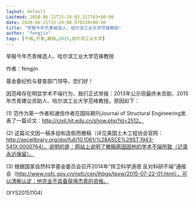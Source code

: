 ```yaml
---
layout: default
Lastmod: 2020-06-21T15:29:03.317743+00:00
date: 2020-06-21T15:29:00.978339+00:00
title: "举报今年杰青候选人、哈尔滨工业大学范锋教授"
author: "fengjin"
tags: [不端,杰青,撤稿,2015,哈尔滨工业大学]
---
```


举报今年杰青候选人、哈尔滨工业大学范锋教授

作者：fengjin

基金委纪检与督查部门领导，您们好！

因范峰存在明显学术不端行为，我们正式举报：2013年公示但最终未资助、2015年杰青建议资助人、哈尔滨工业大学范峰教授。原因如下：

(1) 范作为第一作者和通信作者在国际期刊Journal of Structural Engineering发表了一篇论文：http://civil.hit.edu.cn/show.php?id=2512。

(2) 这篇论文因一稿多投和造假而撤稿（详见美国土木工程协会官网：http://ascelibrary.org/doi/full/10.1061/%28ASCE%29ST.1943-541X.0000764）。说明的是：网站上说明了撤稿原因因他的学术不端所致（记录永远保留）。

(3) 根据国家自然科学基金委员会召开2014年“捍卫科学道德 反对科研不端”通报会（http://www.nsfc.gov.cn/nsfc/cen/lhbgs/tpxw/2015-07-22-01.html），可以清晰认定：他完全不具备获得杰青的资格。

(XYS20151104)


